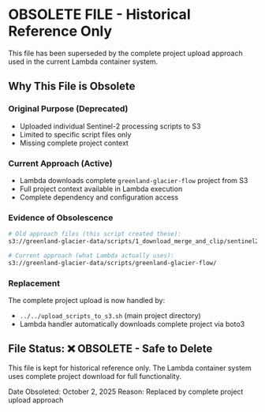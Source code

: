 # OBSOLETE FILE - Historical Reference Only

This file has been superseded by the complete project upload approach used in the current Lambda container system.

## Why This File is Obsolete

### Original Purpose (Deprecated)
- Uploaded individual Sentinel-2 processing scripts to S3
- Limited to specific script files only
- Missing complete project context

### Current Approach (Active) 
- Lambda downloads complete `greenland-glacier-flow` project from S3
- Full project context available in Lambda execution
- Complete dependency and configuration access

### Evidence of Obsolescence
```bash
# Old approach files (this script created these):
s3://greenland-glacier-data/scripts/1_download_merge_and_clip/sentinel2/

# Current approach (what Lambda actually uses):
s3://greenland-glacier-data/scripts/greenland-glacier-flow/
```

### Replacement
The complete project upload is now handled by:
- `../../upload_scripts_to_s3.sh` (main project directory)
- Lambda handler automatically downloads complete project via boto3

## File Status: ❌ OBSOLETE - Safe to Delete

This file is kept for historical reference only. The Lambda container system uses complete project download for full functionality.

Date Obsoleted: October 2, 2025
Reason: Replaced by complete project upload approach